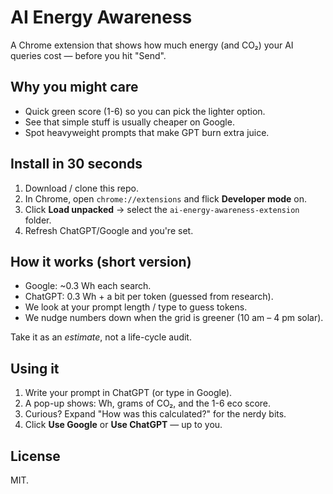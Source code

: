 AI Energy Awareness
======================

A Chrome extension that shows how much energy (and CO₂) your AI queries cost — before you hit "Send".

Why you might care
------------------
* Quick green score (1-6) so you can pick the lighter option.
* See that simple stuff is usually cheaper on Google.
* Spot heavyweight prompts that make GPT burn extra juice.

Install in 30 seconds
--------------------
1. Download / clone this repo.
2. In Chrome, open `chrome://extensions` and flick **Developer mode** on.
3. Click **Load unpacked** → select the `ai-energy-awareness-extension` folder.
4. Refresh ChatGPT/Google and you're set.

How it works (short version)
----------------------------
* Google: ~0.3 Wh each search.
* ChatGPT: 0.3 Wh + a bit per token (guessed from research).
* We look at your prompt length / type to guess tokens.
* We nudge numbers down when the grid is greener (10 am – 4 pm solar).

Take it as an *estimate*, not a life-cycle audit.

Using it
--------
1. Write your prompt in ChatGPT (or type in Google).
2. A pop-up shows: Wh, grams of CO₂, and the 1-6 eco score.
3. Curious? Expand "How was this calculated?" for the nerdy bits.
4. Click **Use Google** or **Use ChatGPT** — up to you.

License
-------
MIT. 